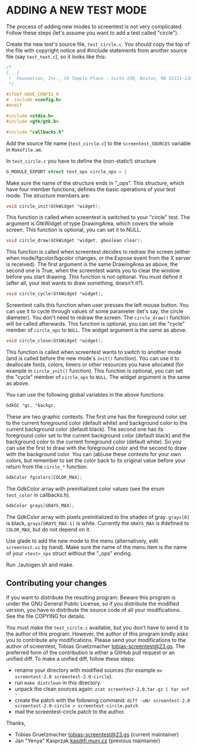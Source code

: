 # ADDING A NEW TEST MODE

The process of adding new modes to screentest is not very complicated.
Follow these steps (let's assume you want to add a test called "circle").

Create the new test's source file, `test_circle.c`. You should copy the top of
the file with copyright notice and #include statements from another source file
(say `test_text.c`), so it looks like this:

```c
/*
[...]
 *  Foundation, Inc., 59 Temple Place - Suite 330, Boston, MA 02111-1307, USA
 */

#ifdef HAVE_CONFIG_H
#  include <config.h>
#endif

#include <stdio.h>
#include <gtk/gtk.h>

#include "callbacks.h"
```

Add the source file name (`test_circle.c`) to the `screentest_SOURCES` variable
in `Makefile.am`.

In `test_circle.c` you have to define the (non-static!) structure

```c
G_MODULE_EXPORT struct test_ops circle_ops = {
```

Make sure the name of the structure ends in "_ops". This structure, which have
four member functions, defines the basic operations of your test mode. The
structure members are:

```c
void circle_init(GtkWidget *widget);
```

This function is called when screentest is switched to your "circle" test.
The argument is GtkWidget of type DrawingArea, which covers the whole screen.
This function is optional, you can set it to NULL.

```c
void circle_draw(GtkWidget *widget, gboolean clear);
```

This function is called when screentest decides to redraw the screen
(either when mode/fgcolor/bgcolor changes, or the Expose event from
the X server is received). The first argument is the same
DrawingArea as above, the second one is True, when the screentest
wants you to clear the window before you start drawing. This function
is not optional. You must define it (after all, your test wants
to draw something, doesn't it?).

```c
void circle_cycle(GtkWidget *widget);
```

Screentest calls this function when user presses the left mouse button. You can
use it to cycle through values of some parameter (let's say, the circle
diameter). You don't need to redraw the screen. The `circle_draw()` function
will be called afterwards. This function is optional, you can set the "cycle"
member of `circle_ops` to `NULL`. The widget argument is the same as above.

```c
void circle_close(GtkWidget *widget);
```

This function is called when screentest wants to switch to another mode (and is
called before the new mode's `init()` function). You can use it to deallocate
fonts, colors, timers or other resources you have allocated (for example in
`circle_init()` function). This function is optional, you can set the "cycle"
member of `circle_ops` to `NULL`. The widget argument is the same as above.

You can use the following global variables in the above functions:

```c
GdkGC *gc, *backgc;
```

These are two graphic contexts. The first one has the foreground color set to
the current foreground color (default white) and background color to the
current background color (default black). The second one has its foreground
color set to the current background color (default black) and the background
color to the current foreground color (default white). So you can use the
first to draw with the foreground color and the second to draw with the
background color. You can (ab)use these contexts for your own colors,
but remember to set the color back to its original value before your return
from the `circle_*` function.

```c
GdkColor fgcolors[COLOR_MAX];
```

The GdkColor array with preinitialized color values (see the enum `test_color`
in callbacks.h).

```c
GdkColor grays[GRAYS_MAX];
```

The GdkColor array with pixels preinitialized to the shades of gray.
`grays[0]` is black, `grays[GRAYS_MAX-1]` is white. Currently the
`GRAYS_MAX` is #defined to `COLOR_MAX`, but do not depend on it.

Use glade to add the new mode to the menu (alternatively, edit `screentest.ui`
by hand). Make sure the name of the menu item is the name of
your `<test>_ops` struct without the "_ops" ending.

Run ./autogen.sh and make.

## Contributing your changes

If you want to distribute the resulting program: Beware this program is under
the GNU General Public License, so if you distribute the modified version, you
have to distribute the source code of all your modifications. See the file
COPYING for details.

You must make the `test_circle.c` available, but you don't have to send it
to the author of this program. However, the author of this program kindly asks
you to contribute any modifications. Please send your modifications
to the author of screentest, Tobias Gruetzmacher <tobias-screentest@23.gs>.
The preferred form of the contribution is either a GitHub pull request or an
unified diff. To make a unified diff, follow these steps:

- rename your directory with modified sources (for example
  `mv screentest-2.0 screentest-2.0-circle`).
- run `make distclean` in this directory.
- unpack the clean sources again:
  `zcat screentest-2.0.tar.gz | tar xvf -`
- create the patch with the following command:
  `diff -uNr screentest-2.0 screentest-2.0-circle > screentest-circle.patch`
- mail the screentest-circle.patch to the author.

Thanks,

- Tobias Gruetzmacher <tobias-screentest@23.gs> (current maintainer)
- Jan "Yenya" Kasprzak <kas@fi.muni.cz> (previous maintainer)

